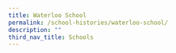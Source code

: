```yaml
---
title: Waterloo School
permalink: /school-histories/waterloo-school/
description: ""
third_nav_title: Schools
---
```




